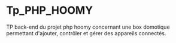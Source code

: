 # Tp_PHP_HOOMY
TP back-end du projet php hoomy concernant une box domotique permettant d'ajouter, contrôler et gérer des appareils connectés.
